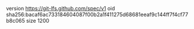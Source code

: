 version https://git-lfs.github.com/spec/v1
oid sha256:bacaf6ac733184604087f00b2a1f411275d68681eeaf9c144ff7f4cf77b8c065
size 1200
